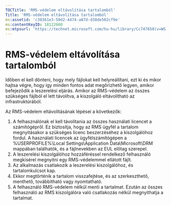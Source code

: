 ```yaml
---
TOCTitle: 'RMS-védelem eltávolítása tartalomból'
Title: 'RMS-védelem eltávolítása tartalomból'
ms:assetid: 'c30361e3-50d2-4474-a87d-d38de502cf9e'
ms:contentKeyID: 18122660
ms:mtpsurl: 'https://technet.microsoft.com/hu-hu/library/Cc747658(v=WS.10)'
---
```


RMS-védelem eltávolítása tartalomból
====================================

Időben el kell dönteni, hogy mely fájlokat kell helyreállítani, ezt ki és mikor hajtsa végre, hogy így minden fontos adat megőrizhető legyen, amikor befejeződik a leszerelési eljárás. Amikor az RMS-védelem az összes szükséges fájlból el lett távolítva, a kiszolgáló eltávolítható az infrastruktúrából.

Az RMS-védelem eltávolításának lépései a következők:

1.  A felhasználónak el kell távolítania az összes használati licencet a számítógépről. Ez biztosítja, hogy az RMS ügyfél a tartalom megnyitásakor a szükséges licenc beszerzéséhez a kiszolgálóhoz fordul. A használati licencek az ügyfélszámítógépen a %USERPROFILE%\\Local Settings\\Application Data\\Microsoft\\DRM mappában találhatók, és a fájlnevekben az EUL előtag szerepel.
2.  A leszerelési kiszolgálóhoz hozzáféréssel rendelkező felhasználó megkísérel megnyitni egy RMS-védelemmel ellátott fájlt.
3.  Az alkalmazás csatlakozik a leszerelési kiszolgálóhoz, és tartalomkulcsot kap.
4.  Ekkor megtörténik a tartalom visszafejtése, és az szerkeszthető, menthető, továbbítható vagy nyomtatható.
5.  A felhasználó RMS-védelem nélkül menti a tartalmat. Ezután az összes felhasználó az RMS kiszolgálóra való csatlakozás nélkül megnyithatja a tartalmat.
